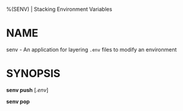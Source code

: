 %(SENV) | Stacking Environment Variables

# NAME

senv - An application for layering `.env` files to modify an environment

# SYNOPSIS

**senv push** [_.env_]

**senv pop**

